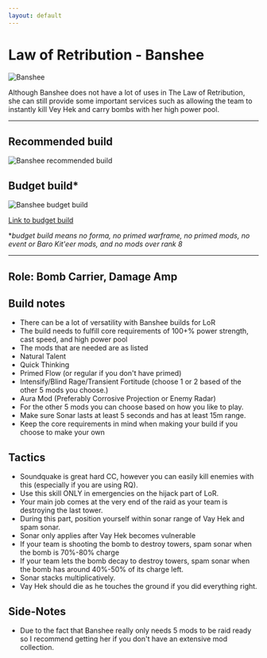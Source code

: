 ```yaml
---
layout: default
---
```

# Law of Retribution - Banshee

![Banshee](http://i.imgur.com/4RJZXB4.jpg)

Although Banshee does not have a lot of uses in The Law of Retribution, she can still provide some important services such as allowing the team to instantly kill Vey Hek and carry bombs with her high power pool.

* * *

## Recommended build

![Banshee recommended build](http://i.imgur.com/jOtTs5D.png)

## Budget build*

![Banshee budget build](http://i.imgur.com/eJw6QDv.png)

[Link to budget build](http://warframe-builder.com/Warframes/Builder/Banshee/t_30_0200020020_3-8-5-5-2-5-6-5-5-7-0-5-55-4-5-57-7-5-256-6-3-614-3-5-616-1-5_7-9-616-5-5-9-614-9-55-11-6-6-256-9-57-15-3-18-f-f_0/en/1-0-2/)

*_budget build means no forma, no primed warframe, no primed mods, no event or Baro Kit'eer mods, and no mods over rank 8_

* * *

## Role: Bomb Carrier, Damage Amp

## Build notes

* There can be a lot of versatility with Banshee builds for LoR
* The build needs to fulfill core requirements of 100+% power strength, cast speed, and high power pool
* The mods that are needed are as listed
* Natural Talent
* Quick Thinking
* Primed Flow (or regular if you don't have primed)
* Intensify/Blind Rage/Transient Fortitude (choose 1 or 2 based of the other 5 mods you choose.)
* Aura Mod (Preferably Corrosive Projection or Enemy Radar)
* For the other 5 mods you can choose based on how you like to play.
* Make sure Sonar lasts at least 5 seconds and has at least 15m range.
* Keep the core requirements in mind when making your build if you choose to make your own

## Tactics

* Soundquake is great hard CC, however you can easily kill enemies with this (especially if you are using RQ).
* Use this skill ONLY in emergencies on the hijack part of LoR.
* Your main job comes at the very end of the raid as your team is destroying the last tower.
* During this part, position yourself within sonar range of Vay Hek and spam sonar.
* Sonar only applies after Vay Hek becomes vulnerable
* If your team is shooting the bomb to destroy towers, spam sonar when the bomb is 70%-80% charge
* If your team lets the bomb decay to destroy towers, spam sonar when the bomb has around 40%-50% of its charge left.
* Sonar stacks multiplicatively.
* Vay Hek should die as he touches the ground if you did everything right.

## Side-Notes 

* Due to the fact that Banshee really only needs 5 mods to be raid ready so I recommend getting her if you don't have an extensive mod collection.